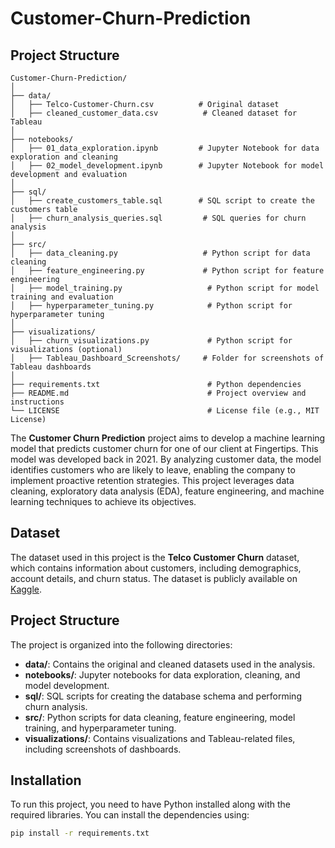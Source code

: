 # Customer-Churn-Prediction

## Project Structure
```
Customer-Churn-Prediction/
│
├── data/
│   ├── Telco-Customer-Churn.csv          # Original dataset
│   ├── cleaned_customer_data.csv          # Cleaned dataset for Tableau
│
├── notebooks/
│   ├── 01_data_exploration.ipynb         # Jupyter Notebook for data exploration and cleaning
│   ├── 02_model_development.ipynb        # Jupyter Notebook for model development and evaluation
│
├── sql/
│   ├── create_customers_table.sql        # SQL script to create the customers table
│   ├── churn_analysis_queries.sql         # SQL queries for churn analysis
│
├── src/
│   ├── data_cleaning.py                   # Python script for data cleaning
│   ├── feature_engineering.py             # Python script for feature engineering
│   ├── model_training.py                   # Python script for model training and evaluation
│   ├── hyperparameter_tuning.py            # Python script for hyperparameter tuning
│
├── visualizations/
│   ├── churn_visualizations.py             # Python script for visualizations (optional)
│   ├── Tableau_Dashboard_Screenshots/     # Folder for screenshots of Tableau dashboards
│
├── requirements.txt                        # Python dependencies
├── README.md                               # Project overview and instructions
└── LICENSE                                 # License file (e.g., MIT License)
```


The **Customer Churn Prediction** project aims to develop a machine learning model that predicts customer churn for one of our client at Fingertips. This model was developed back in 2021. By analyzing customer data, the model identifies customers who are likely to leave, enabling the company to implement proactive retention strategies.
This project leverages data cleaning, exploratory data analysis (EDA), feature engineering, and machine learning techniques to achieve its objectives.

## Dataset
The dataset used in this project is the **Telco Customer Churn** dataset, which contains information about customers, including demographics, account details, and churn status. The dataset is publicly available on [Kaggle](https://www.kaggle.com/datasets/blastchar/telco-customer-churn).

## Project Structure
The project is organized into the following directories:

- **data/**: Contains the original and cleaned datasets used in the analysis.
- **notebooks/**: Jupyter notebooks for data exploration, cleaning, and model development.
- **sql/**: SQL scripts for creating the database schema and performing churn analysis.
- **src/**: Python scripts for data cleaning, feature engineering, model training, and hyperparameter tuning.
- **visualizations/**: Contains visualizations and Tableau-related files, including screenshots of dashboards.

## Installation
To run this project, you need to have Python installed along with the required libraries. You can install the dependencies using:
```bash
pip install -r requirements.txt
